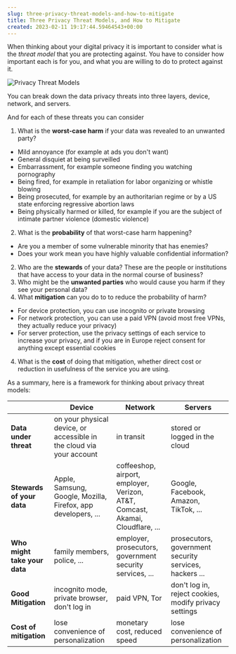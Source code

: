```yaml
---  
slug: three-privacy-threat-models-and-how-to-mitigate
title: Three Privacy Threat Models, and How to Mitigate
created: 2023-02-11 19:17:44.59464543+00:00
---  
```

When thinking about your digital privacy it is important to consider what is the *threat model* that you are protecting against. You have to consider how important each is for you, and what you are willing to do to protect against it.

![Privacy Threat Models][1]

You can break down the data privacy threats into three layers, device, network, and servers.

And for each of these threats you can consider

1. What is the **worst-case harm** if your data was revealed to an unwanted party?
  * Mild annoyance (for example at ads you don't want)
  * General disquiet at being surveilled
  * Embarrassment, for example someone finding you watching pornography
  * Being fired, for example in retaliation for labor organizing or whistle blowing
  * Being prosecuted, for example by an authoritarian regime or by a US state enforcing regressive abortion laws
  * Being physically harmed or killed, for example if you are the subject of intimate partner violence (domestic violence)
2. What is the **probability** of that worst-case harm happening?
  * Are you a member of some vulnerable minority that has enemies?
  * Does your work mean you have highly valuable confidential information?
2. Who are the **stewards** of your data? These are the people or institutions that have access to your data in the normal course of business?
2. Who might be the **unwanted parties** who would cause you harm if they see your personal data?
3. What **mitigation** can you do to to reduce the probability of harm?
  * For device protection, you can use incognito or private browsing
  * For network protection, you can use a paid VPN (avoid most free VPNs, they actually reduce your privacy)
  * For server protection, use the privacy settings of each service to increase your privacy, and if you are in Europe reject consent for anything except essential cookies
4. What is the **cost** of doing that mitigation, whether direct cost or reduction in usefulness of the service you are using.

As a summary, here is a framework for thinking about privacy threat models:

|  | Device | Network | Servers |
| ----- | ----- | ---- | ---- |
| **Data under threat** | on your physical device, or accessible in the cloud via your account | in transit | stored or logged in the cloud |
|  **Stewards of your data** | Apple, Samsung, Google, Mozilla, Firefox, app developers, ... | coffeeshop, airport, employer, Verizon, AT&T, Comcast, Akamai, Cloudflare, ... | Google, Facebook, Amazon, TikTok, ... |
| **Who might take your data** | family members, police, ... | employer, prosecutors, government security services, ... | prosecutors, government security services, hackers ... |
| **Good Mitigation** | incognito mode, private browser, don't log in | paid VPN, Tor | don't log in, reject cookies, modify privacy settings |
| **Cost of mitigation** | lose convenience of personalization | monetary cost, reduced speed | lose convenience of personalization | 


[1]: https://docs.google.com/drawings/d/1G38b0fGg1FXVszxOcVH3hitMg9_Lp4bQ5fvHhTpsK70/export/png
